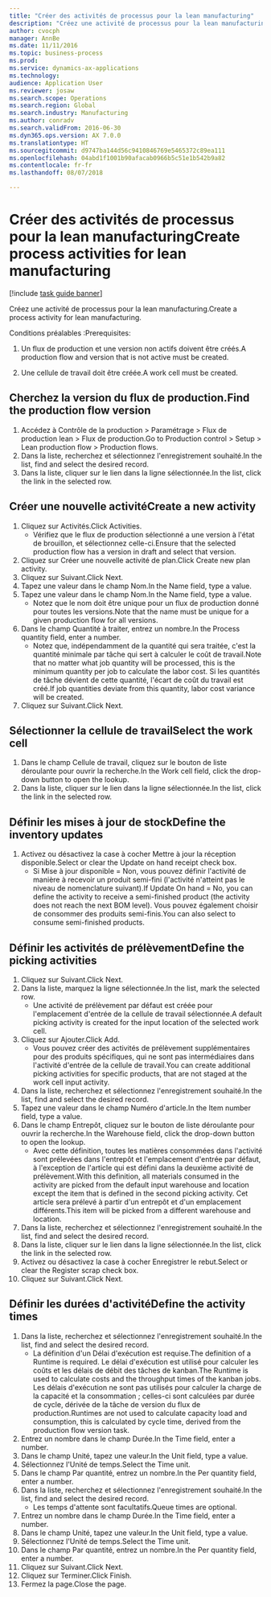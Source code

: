 ```yaml
--- 
title: "Créer des activités de processus pour la lean manufacturing"
description: "Créez une activité de processus pour la lean manufacturing."
author: cvocph
manager: AnnBe
ms.date: 11/11/2016
ms.topic: business-process
ms.prod: 
ms.service: dynamics-ax-applications
ms.technology: 
audience: Application User
ms.reviewer: josaw
ms.search.scope: Operations
ms.search.region: Global
ms.search.industry: Manufacturing
ms.author: conradv
ms.search.validFrom: 2016-06-30
ms.dyn365.ops.version: AX 7.0.0
ms.translationtype: HT
ms.sourcegitcommit: d9747ba144d56c9410846769e5465372c89ea111
ms.openlocfilehash: 04abd1f1001b90afacab0966b5c51e1b542b9a82
ms.contentlocale: fr-fr
ms.lasthandoff: 08/07/2018

---
```

# <a name="create-process-activities-for-lean-manufacturing"></a><span data-ttu-id="2243a-103">Créer des activités de processus pour la lean manufacturing</span><span class="sxs-lookup"><span data-stu-id="2243a-103">Create process activities for lean manufacturing</span></span>

[!include [task guide banner](../../includes/task-guide-banner.md)]

<span data-ttu-id="2243a-104">Créez une activité de processus pour la lean manufacturing.</span><span class="sxs-lookup"><span data-stu-id="2243a-104">Create a process activity for lean manufacturing.</span></span> 

<span data-ttu-id="2243a-105">Conditions préalables :</span><span class="sxs-lookup"><span data-stu-id="2243a-105">Prerequisites:</span></span> 

1. <span data-ttu-id="2243a-106">Un flux de production et une version non actifs doivent être créés.</span><span class="sxs-lookup"><span data-stu-id="2243a-106">A production flow and version that is not active must be created.</span></span>

2. <span data-ttu-id="2243a-107">Une cellule de travail doit être créée.</span><span class="sxs-lookup"><span data-stu-id="2243a-107">A work cell must be created.</span></span>


## <a name="find-the-production-flow-version"></a><span data-ttu-id="2243a-108">Cherchez la version du flux de production.</span><span class="sxs-lookup"><span data-stu-id="2243a-108">Find the production flow version</span></span>
1. <span data-ttu-id="2243a-109">Accédez à Contrôle de la production > Paramétrage > Flux de production lean > Flux de production.</span><span class="sxs-lookup"><span data-stu-id="2243a-109">Go to Production control > Setup > Lean production flow > Production flows.</span></span>
2. <span data-ttu-id="2243a-110">Dans la liste, recherchez et sélectionnez l'enregistrement souhaité.</span><span class="sxs-lookup"><span data-stu-id="2243a-110">In the list, find and select the desired record.</span></span>
3. <span data-ttu-id="2243a-111">Dans la liste, cliquer sur le lien dans la ligne sélectionnée.</span><span class="sxs-lookup"><span data-stu-id="2243a-111">In the list, click the link in the selected row.</span></span>

## <a name="create-a-new-activity"></a><span data-ttu-id="2243a-112">Créer une nouvelle activité</span><span class="sxs-lookup"><span data-stu-id="2243a-112">Create a new activity</span></span>
1. <span data-ttu-id="2243a-113">Cliquez sur Activités.</span><span class="sxs-lookup"><span data-stu-id="2243a-113">Click Activities.</span></span>
    * <span data-ttu-id="2243a-114">Vérifiez que le flux de production sélectionné a une version à l'état de brouillon, et sélectionnez celle-ci.</span><span class="sxs-lookup"><span data-stu-id="2243a-114">Ensure that the selected production flow has a version in draft and select that version.</span></span>  
2. <span data-ttu-id="2243a-115">Cliquez sur Créer une nouvelle activité de plan.</span><span class="sxs-lookup"><span data-stu-id="2243a-115">Click Create new plan activity.</span></span>
3. <span data-ttu-id="2243a-116">Cliquez sur Suivant.</span><span class="sxs-lookup"><span data-stu-id="2243a-116">Click Next.</span></span>
4. <span data-ttu-id="2243a-117">Tapez une valeur dans le champ Nom.</span><span class="sxs-lookup"><span data-stu-id="2243a-117">In the Name field, type a value.</span></span>
5. <span data-ttu-id="2243a-118">Tapez une valeur dans le champ Nom.</span><span class="sxs-lookup"><span data-stu-id="2243a-118">In the Name field, type a value.</span></span>
    * <span data-ttu-id="2243a-119">Notez que le nom doit être unique pour un flux de production donné pour toutes les versions.</span><span class="sxs-lookup"><span data-stu-id="2243a-119">Note that the name must be unique for a given production flow for all versions.</span></span>  
6. <span data-ttu-id="2243a-120">Dans le champ Quantité à traiter, entrez un nombre.</span><span class="sxs-lookup"><span data-stu-id="2243a-120">In the Process quantity field, enter a number.</span></span>
    * <span data-ttu-id="2243a-121">Notez que, indépendamment de la quantité qui sera traitée, c'est la quantité minimale par tâche qui sert à calculer le coût de travail.</span><span class="sxs-lookup"><span data-stu-id="2243a-121">Note that no matter what job quantity will be processed, this is the minimum quantity per job to calculate the labor cost.</span></span> <span data-ttu-id="2243a-122">Si les quantités de tâche dévient de cette quantité, l'écart de coût du travail est créé.</span><span class="sxs-lookup"><span data-stu-id="2243a-122">If job quantities deviate from this quantity, labor cost variance will be created.</span></span>  
7. <span data-ttu-id="2243a-123">Cliquez sur Suivant.</span><span class="sxs-lookup"><span data-stu-id="2243a-123">Click Next.</span></span>

## <a name="select-the-work-cell"></a><span data-ttu-id="2243a-124">Sélectionner la cellule de travail</span><span class="sxs-lookup"><span data-stu-id="2243a-124">Select the work cell</span></span>
1. <span data-ttu-id="2243a-125">Dans le champ Cellule de travail, cliquez sur le bouton de liste déroulante pour ouvrir la recherche.</span><span class="sxs-lookup"><span data-stu-id="2243a-125">In the Work cell field, click the drop-down button to open the lookup.</span></span>
2. <span data-ttu-id="2243a-126">Dans la liste, cliquer sur le lien dans la ligne sélectionnée.</span><span class="sxs-lookup"><span data-stu-id="2243a-126">In the list, click the link in the selected row.</span></span>

## <a name="define-the-inventory-updates"></a><span data-ttu-id="2243a-127">Définir les mises à jour de stock</span><span class="sxs-lookup"><span data-stu-id="2243a-127">Define the inventory updates</span></span>
1. <span data-ttu-id="2243a-128">Activez ou désactivez la case à cocher Mettre à jour la réception disponible.</span><span class="sxs-lookup"><span data-stu-id="2243a-128">Select or clear the Update on hand receipt check box.</span></span>
    * <span data-ttu-id="2243a-129">Si Mise à jour disponible = Non, vous pouvez définir l'activité de manière à recevoir un produit semi-fini (l'activité n'atteint pas le niveau de nomenclature suivant).</span><span class="sxs-lookup"><span data-stu-id="2243a-129">If Update On hand = No, you can define the activity to receive a semi-finished product (the activity does not reach the next BOM level).</span></span>    <span data-ttu-id="2243a-130">Vous pouvez également choisir de consommer des produits semi-finis.</span><span class="sxs-lookup"><span data-stu-id="2243a-130">You can also select to consume semi-finished products.</span></span>  

## <a name="define-the-picking-activities"></a><span data-ttu-id="2243a-131">Définir les activités de prélèvement</span><span class="sxs-lookup"><span data-stu-id="2243a-131">Define the picking activities</span></span>
1. <span data-ttu-id="2243a-132">Cliquez sur Suivant.</span><span class="sxs-lookup"><span data-stu-id="2243a-132">Click Next.</span></span>
2. <span data-ttu-id="2243a-133">Dans la liste, marquez la ligne sélectionnée.</span><span class="sxs-lookup"><span data-stu-id="2243a-133">In the list, mark the selected row.</span></span>
    * <span data-ttu-id="2243a-134">Une activité de prélèvement par défaut est créée pour l'emplacement d'entrée de la cellule de travail sélectionnée.</span><span class="sxs-lookup"><span data-stu-id="2243a-134">A default picking activity is created for the input location of the selected work cell.</span></span>  
3. <span data-ttu-id="2243a-135">Cliquez sur Ajouter.</span><span class="sxs-lookup"><span data-stu-id="2243a-135">Click Add.</span></span>
    * <span data-ttu-id="2243a-136">Vous pouvez créer des activités de prélèvement supplémentaires pour des produits spécifiques, qui ne sont pas intermédiaires dans l'activité d'entrée de la cellule de travail.</span><span class="sxs-lookup"><span data-stu-id="2243a-136">You can create additional picking activities for specific products, that are not staged at the work cell input activity.</span></span>  
4. <span data-ttu-id="2243a-137">Dans la liste, recherchez et sélectionnez l'enregistrement souhaité.</span><span class="sxs-lookup"><span data-stu-id="2243a-137">In the list, find and select the desired record.</span></span>
5. <span data-ttu-id="2243a-138">Tapez une valeur dans le champ Numéro d'article.</span><span class="sxs-lookup"><span data-stu-id="2243a-138">In the Item number field, type a value.</span></span>
6. <span data-ttu-id="2243a-139">Dans le champ Entrepôt, cliquez sur le bouton de liste déroulante pour ouvrir la recherche.</span><span class="sxs-lookup"><span data-stu-id="2243a-139">In the Warehouse field, click the drop-down button to open the lookup.</span></span>
    * <span data-ttu-id="2243a-140">Avec cette définition, toutes les matières consommées dans l'activité sont prélevées dans l'entrepôt et l'emplacement d'entrée par défaut, à l'exception de l'article qui est défini dans la deuxième activité de prélèvement.</span><span class="sxs-lookup"><span data-stu-id="2243a-140">With this definition, all materials consumed in the activity are picked from the default input warehouse and location except the item that is defined in the second picking activity.</span></span> <span data-ttu-id="2243a-141">Cet article sera prélevé à partir d'un entrepôt et d'un emplacement différents.</span><span class="sxs-lookup"><span data-stu-id="2243a-141">This item will be picked from a different warehouse and location.</span></span>  
7. <span data-ttu-id="2243a-142">Dans la liste, recherchez et sélectionnez l'enregistrement souhaité.</span><span class="sxs-lookup"><span data-stu-id="2243a-142">In the list, find and select the desired record.</span></span>
8. <span data-ttu-id="2243a-143">Dans la liste, cliquer sur le lien dans la ligne sélectionnée.</span><span class="sxs-lookup"><span data-stu-id="2243a-143">In the list, click the link in the selected row.</span></span>
9. <span data-ttu-id="2243a-144">Activez ou désactivez la case à cocher Enregistrer le rebut.</span><span class="sxs-lookup"><span data-stu-id="2243a-144">Select or clear the Register scrap check box.</span></span>
10. <span data-ttu-id="2243a-145">Cliquez sur Suivant.</span><span class="sxs-lookup"><span data-stu-id="2243a-145">Click Next.</span></span>

## <a name="define-the-activity-times"></a><span data-ttu-id="2243a-146">Définir les durées d'activité</span><span class="sxs-lookup"><span data-stu-id="2243a-146">Define the activity times</span></span>
1. <span data-ttu-id="2243a-147">Dans la liste, recherchez et sélectionnez l'enregistrement souhaité.</span><span class="sxs-lookup"><span data-stu-id="2243a-147">In the list, find and select the desired record.</span></span>
    * <span data-ttu-id="2243a-148">La définition d'un Délai d'exécution est requise.</span><span class="sxs-lookup"><span data-stu-id="2243a-148">The definition of a Runtime is required.</span></span> <span data-ttu-id="2243a-149">Le délai d'exécution est utilisé pour calculer les coûts et les délais de débit des tâches de kanban.</span><span class="sxs-lookup"><span data-stu-id="2243a-149">The Runtime is used to calculate costs and the throughput times of the kanban jobs.</span></span> <span data-ttu-id="2243a-150">Les délais d'exécution ne sont pas utilisés pour calculer la charge de la capacité et la consommation ; celles-ci sont calculées par durée de cycle, dérivée de la tâche de version du flux de production.</span><span class="sxs-lookup"><span data-stu-id="2243a-150">Runtimes are not used to calculate capacity load and consumption, this is calculated by cycle time, derived from the production flow version task.</span></span>  
2. <span data-ttu-id="2243a-151">Entrez un nombre dans le champ Durée.</span><span class="sxs-lookup"><span data-stu-id="2243a-151">In the Time field, enter a number.</span></span>
3. <span data-ttu-id="2243a-152">Dans le champ Unité, tapez une valeur.</span><span class="sxs-lookup"><span data-stu-id="2243a-152">In the Unit field, type a value.</span></span>
4. <span data-ttu-id="2243a-153">Sélectionnez l'Unité de temps.</span><span class="sxs-lookup"><span data-stu-id="2243a-153">Select the Time unit.</span></span>
5. <span data-ttu-id="2243a-154">Dans le champ Par quantité, entrez un nombre.</span><span class="sxs-lookup"><span data-stu-id="2243a-154">In the Per quantity field, enter a number.</span></span>
6. <span data-ttu-id="2243a-155">Dans la liste, recherchez et sélectionnez l'enregistrement souhaité.</span><span class="sxs-lookup"><span data-stu-id="2243a-155">In the list, find and select the desired record.</span></span>
    * <span data-ttu-id="2243a-156">Les temps d'attente sont facultatifs.</span><span class="sxs-lookup"><span data-stu-id="2243a-156">Queue times are optional.</span></span>  
7. <span data-ttu-id="2243a-157">Entrez un nombre dans le champ Durée.</span><span class="sxs-lookup"><span data-stu-id="2243a-157">In the Time field, enter a number.</span></span>
8. <span data-ttu-id="2243a-158">Dans le champ Unité, tapez une valeur.</span><span class="sxs-lookup"><span data-stu-id="2243a-158">In the Unit field, type a value.</span></span>
9. <span data-ttu-id="2243a-159">Sélectionnez l'Unité de temps.</span><span class="sxs-lookup"><span data-stu-id="2243a-159">Select the Time unit.</span></span>
10. <span data-ttu-id="2243a-160">Dans le champ Par quantité, entrez un nombre.</span><span class="sxs-lookup"><span data-stu-id="2243a-160">In the Per quantity field, enter a number.</span></span>
11. <span data-ttu-id="2243a-161">Cliquez sur Suivant.</span><span class="sxs-lookup"><span data-stu-id="2243a-161">Click Next.</span></span>
12. <span data-ttu-id="2243a-162">Cliquez sur Terminer.</span><span class="sxs-lookup"><span data-stu-id="2243a-162">Click Finish.</span></span>
13. <span data-ttu-id="2243a-163">Fermez la page.</span><span class="sxs-lookup"><span data-stu-id="2243a-163">Close the page.</span></span>



